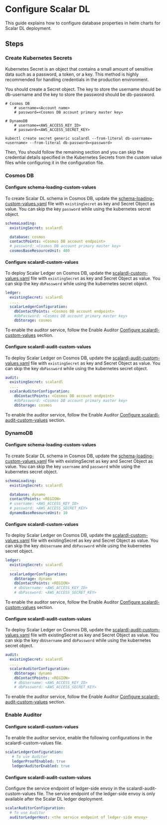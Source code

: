 # Configure Scalar DL

This guide explains how to configure database properties in helm charts for Scalar DL deployment.

## Steps

### Create Kubernetes Secrets

Kubernetes Secret is an object that contains a small amount of sensitive data such as a password, a token, or a key. 
This method is highly recommended for handling credentials in the production environment.

You should create a Secret object. The key to store the username should be db-username and the key to store the password should be db-password.

```
# Cosmos DB
    # username=<Account name>
    # password=<Cosmos DB account primary master key>

# DynamoDB
    # username=<AWS_ACCESS_KEY_ID>
    # password=<AWS_ACCESS_SECRET_KEY>

kubectl create secret generic scalardl --from-literal db-username=<username> --from-literal db-password=<password>
```

Then, You should follow the remaining section and you can skip the credential details specified in the Kubernetes Secrets from the custom value files while configuring it in the configuration file.

### Cosmos DB

#### Configure schema-loading-custom-values

To create Scalar DL schema in Cosmos DB, update the [schema-loading-custom-values.yaml](../conf/schema-loading-custom-values.yaml) file with `existingSecret` as key and Secret Object as value.
You can skip the key `password` while using the kubernetes secret object.

```yaml
schemaLoading:
  existingSecret: scalardl

  database: cosmos
  contactPoints: <Cosmos DB account endpoint>
  # password: <Cosmos DB account primary master key>
  cosmosBaseResourceUnit: 400
```

#### Configure scalardl-custom-values 

To deploy Scalar Ledger on Cosmos DB, update the [scalardl-custom-values.yaml](../conf/scalardl-custom-values.yaml) file with `existingSecret` as key and Secret Object as value.
You can skip the key `dbPassword` while using the kubernetes secret object.

```yaml
ledger:
  existingSecret: scalardl
  ....
  scalarLedgerConfiguration:
    dbContactPoints: <Cosmos DB account endpoint>
    #dbPassword: <Cosmos DB account primary master key>
    dbStorage: cosmos
```

To enable the auditor service, follow the Enable Auditor [Configure scalardl-custom-values](#configure-scalardl-custom-values-2) section.

#### Configure scalardl-audit-custom-values 
To deploy Scalar Ledger on Cosmos DB, update the [scalardl-audit-custom-values.yaml](../conf/scalardl-audit-custom-values.yaml) file with `existingSecret` as key and Secret Object as value.
You can skip the key `dbPassword` while using the kubernetes secret object. 

```yaml
audit:
  existingSecret: scalardl
  ....
  scalarAuditorConfiguration:
    dbContactPoints: <Cosmos DB account endpoint>
    #dbPassword: <Cosmos DB account primary master key>
    dbStorage: cosmos
```

To enable the auditor service, follow the Enable Auditor [Configure scalardl-audit-custom-values](#configure-scalardl-audit-custom-values-2) section.

### DynamoDB

#### Configure schema-loading-custom-values

To create Scalar DL schema in Cosmos DB, update the [schema-loading-custom-values.yaml](../conf/schema-loading-custom-values.yaml) file with existingSecret as key and Secret Object as value.
You can skip the key `username` and `password` while using the kubernetes secret object.

```yaml
schemaLoading:
  existingSecret: scalardl

  database: dynamo
  contactPoints: <REGION>
  # username: <AWS_ACCESS_KEY_ID>
  # password: <AWS_ACCESS_SECRET_KEY>
  dynamoBaseResourceUnit: 10
```

#### Configure scalardl-custom-values

To deploy Scalar Ledger on Cosmos DB, update the [scalardl-custom-values.yaml](../conf/scalardl-custom-values.yaml) file with existingSecret as key and Secret Object as value.
You can skip the key `dbUsername` and `dbPassword` while using the kubernetes secret object. 

```yaml
ledger:
  existingSecret: scalardl
  ....
  scalarLedgerConfiguration:
    dbStorage: dynamo
    dbContactPoints: <REGION>
    # dbUsername: <AWS_ACCESS_KEY_ID>
    # dbPassword: <AWS_ACCESS_SECRET_KEY>
```

To enable the auditor service, follow the Enable Auditor [Configure scalardl-custom-values](#configure-scalardl-custom-values-2) section.

#### Configure scalardl-audit-custom-values

To deploy Scalar Ledger on Cosmos DB, update the [scalardl-audit-custom-values.yaml](../conf/scalardl-audit-custom-values.yaml) file with existingSecret as key and Secret Object as value.
You can skip the key `dbUsername` and `dbPassword` while using the kubernetes secret object.

```yaml
audit:
  existingSecret: scalardl
  ....
  scalarAuditorConfiguration:
    dbStorage: dynamo
    dbContactPoints: <REGION>
    # dbUsername: <AWS_ACCESS_KEY_ID>
    # dbPassword: <AWS_ACCESS_SECRET_KEY>
```

To enable the auditor service, follow the Enable Auditor [Configure scalardl-audit-custom-values](#configure-scalardl-audit-custom-values-2) section.

### Enable Auditor 

#### Configure scalardl-custom-values

To enable the auditor service, enable the following configurations in the scalardl-custom-values file.

```yaml
scalarLedgerConfiguration:
   # To use Auditor
   ledgerProofEnabled: true
   ledgerAuditorEnabled: true
```

#### Configure scalardl-audit-custom-values

Configure the service endpoint of ledger-side envoy in the scalardl-audit-custom-values file.
The service endpoint of the ledger-side envoy is only available after the Scalar DL ledger deployment.

```yaml
scalarAuditorConfiguration:
  # To use Auditor
  auditorLedgerHost: <the service endpoint of ledger-side envoy>
```
